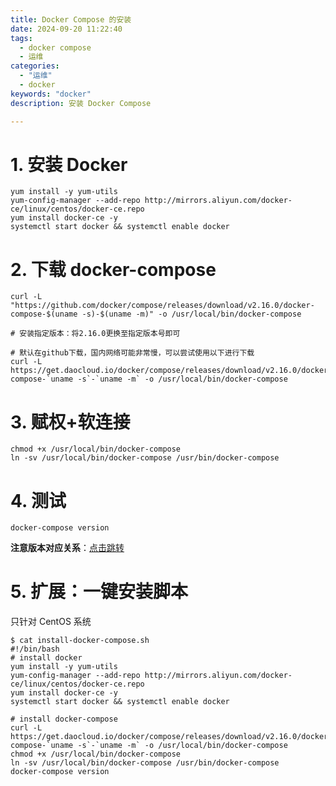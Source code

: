 ```yaml
---
title: Docker Compose 的安装
date: 2024-09-20 11:22:40
tags:
  - docker compose
  - 运维
categories:
  - "运维"
  - docker
keywords: "docker"
description: 安装 Docker Compose

---
```




# 1. 安装 Docker

```shell
yum install -y yum-utils
yum-config-manager --add-repo http://mirrors.aliyun.com/docker-ce/linux/centos/docker-ce.repo
yum install docker-ce -y
systemctl start docker && systemctl enable docker
```

# 2. 下载 docker-compose

```shell
curl -L "https://github.com/docker/compose/releases/download/v2.16.0/docker-compose-$(uname -s)-$(uname -m)" -o /usr/local/bin/docker-compose

# 安装指定版本：将2.16.0更换至指定版本号即可

# 默认在github下载，国内网络可能非常慢，可以尝试使用以下进行下载
curl -L https://get.daocloud.io/docker/compose/releases/download/v2.16.0/docker-compose-`uname -s`-`uname -m` -o /usr/local/bin/docker-compose
```

# 3. 赋权+软连接

```shell
chmod +x /usr/local/bin/docker-compose
ln -sv /usr/local/bin/docker-compose /usr/bin/docker-compose
```

# 4. 测试

```shell
docker-compose version
```



**注意版本对应关系**：[点击跳转](https://docs.docker.com/compose/compose-file/compose-versioning/)



# 5. 扩展：一键安装脚本

只针对 CentOS 系统

```shell
$ cat install-docker-compose.sh
#!/bin/bash
# install docker
yum install -y yum-utils
yum-config-manager --add-repo http://mirrors.aliyun.com/docker-ce/linux/centos/docker-ce.repo
yum install docker-ce -y
systemctl start docker && systemctl enable docker

# install docker-compose
curl -L https://get.daocloud.io/docker/compose/releases/download/v2.16.0/docker-compose-`uname -s`-`uname -m` -o /usr/local/bin/docker-compose
chmod +x /usr/local/bin/docker-compose
ln -sv /usr/local/bin/docker-compose /usr/bin/docker-compose
docker-compose version
```



